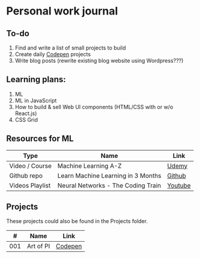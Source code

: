 # Personal work journal

## To-do
1. Find and write a list of small projects to build
2. Create daily [Codepen](https://codepen.io/florinpop17) projects
3. Write blog posts (rewrite existing blog website using Wordpress???)

## Learning plans:
1. ML
2. ML in JavaScript
3. How to build & sell Web UI components (HTML/CSS with or w/o React.js)
4. CSS Grid

## Resources for ML
| Type            | Name                               | Link                                                                                           |
| --------------- | ---------------------------------- | ---------------------------------------------------------------------------------------------- |
| Video / Course  | Machine Learning A-Z               | [Udemy](https://www.udemy.com/machinelearning/learn/v4/t/lecture/5772258)                      |
| Github repo     | Learn Machine Learning in 3 Months | [Github](https://github.com/llSourcell/Learn_Machine_Learning_in_3_Months)                     |
| Videos Playlist | Neural Networks - The Coding Train | [Youtube](https://www.youtube.com/watch?v=XJ7HLz9VYz0&list=PLRqwX-V7Uu6aCibgK1PTWWu9by6XFdCfh) |

## Projects
These projects could also be found in the Projects folder.

| #   | Name      | Link                                                 |
| --- | --------- | ---------------------------------------------------- |
| 001 | Art of PI | [Codepen](https://codepen.io/FlorinPop17/pen/xWZRxa) |
